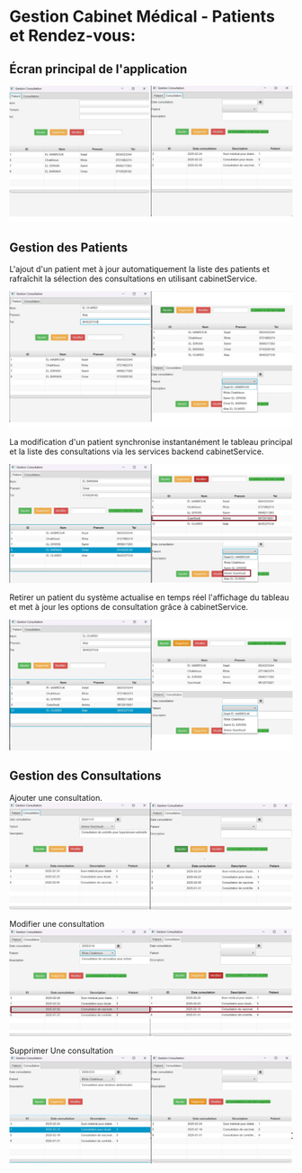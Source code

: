 <h1>Gestion Cabinet Médical - Patients et Rendez-vous:</h1>

<h2>Écran principal de l'application</h2>
<img src="images/interface.jpg">

<h2>Gestion des Patients</h2>

<p>L'ajout d'un patient met à jour automatiquement la liste des patients 
et rafraîchit la sélection des consultations en utilisant 
cabinetService.</p>

<img src="images/ajoutPatient.jpg">


<p>La modification d'un patient synchronise instantanément le tableau principal et la liste des consultations via les services backend cabinetService.</p>

<img src="images/modifierPatient.jpg">


<p>Retirer un patient du système actualise en temps réel l'affichage du tableau et met à jour les options de consultation grâce à cabinetService.</p>
<img src="images/supprimer%20Patient.jpg">

<h2>Gestion des Consultations</h2>

Ajouter une consultation.
<img src="images/ajouterConsultation.jpg">

Modifier une consultation
<img src="images/modifierConsultation.jpg">


Supprimer Une consultation
<img src="images/supprmierConsultation.jpg">



